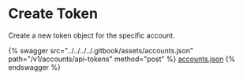 # Create Token

Create a new token object for the specific account.

{% swagger src="../../../../.gitbook/assets/accounts.json" path="/v1/accounts/api-tokens" method="post" %}
[accounts.json](../../../../.gitbook/assets/accounts.json)
{% endswagger %}
